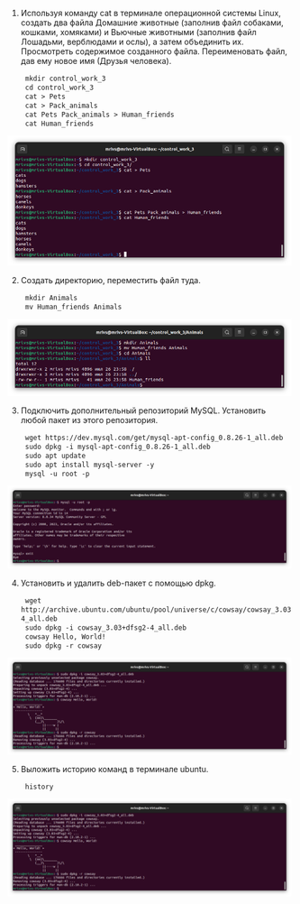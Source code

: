 1. Используя команду cat в терминале операционной системы Linux, создать
два файла Домашние животные (заполнив файл собаками, кошками,
хомяками) и Вьючные животными (заполнив файл Лошадьми, верблюдами и
ослы), а затем объединить их. Просмотреть содержимое созданного файла.
Переименовать файл, дав ему новое имя (Друзья человека).


        mkdir control_work_3
        cd control_work_3
        cat > Pets
        cat > Pack_animals
        cat Pets Pack_animals > Human_friends
        cat Human_friends

![task01](task01.png)

2. Создать директорию, переместить файл туда.

        mkdir Animals
        mv Human_friends Animals


![task02](task02.png)

3. Подключить дополнительный репозиторий MySQL. Установить любой пакет
из этого репозитория.

        wget https://dev.mysql.com/get/mysql-apt-config_0.8.26-1_all.deb
        sudo dpkg -i mysql-apt-config_0.8.26-1_all.deb
        sudo apt update
        sudo apt install mysql-server -y
        mysql -u root -p

![task03](task03.png)


4. Установить и удалить deb-пакет с помощью dpkg.

        wget http://archive.ubuntu.com/ubuntu/pool/universe/c/cowsay/cowsay_3.03+dfsg2-4_all.deb
        sudo dpkg -i cowsay_3.03+dfsg2-4_all.deb
        cowsay Hello, World!
        sudo dpkg -r cowsay

![task04](task04.png)

5. Выложить историю команд в терминале ubuntu.

        history

![task04](task04.png)

